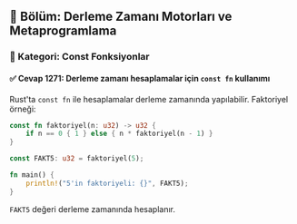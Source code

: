 ## 📘 Bölüm: Derleme Zamanı Motorları ve Metaprogramlama
### 🔹 Kategori: Const Fonksiyonlar
#### ✅ Cevap 1271: Derleme zamanı hesaplamalar için `const fn` kullanımı

Rust'ta `const fn` ile hesaplamalar derleme zamanında yapılabilir. Faktoriyel örneği:

```rust
const fn faktoriyel(n: u32) -> u32 {
    if n == 0 { 1 } else { n * faktoriyel(n - 1) }
}

const FAKT5: u32 = faktoriyel(5);

fn main() {
    println!("5'in faktoriyeli: {}", FAKT5);
}
```

`FAKT5` değeri derleme zamanında hesaplanır.

